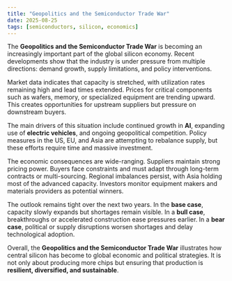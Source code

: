 ```yaml
---
title: "Geopolitics and the Semiconductor Trade War"
date: 2025-08-25
tags: [semiconductors, silicon, economics]
---
```


The **Geopolitics and the Semiconductor Trade War** is becoming an increasingly important part of the global silicon economy. Recent developments show that the industry is under pressure from multiple directions: demand growth, supply limitations, and policy interventions.

Market data indicates that capacity is stretched, with utilization rates remaining high and lead times extended. Prices for critical components such as wafers, memory, or specialized equipment are trending upward. This creates opportunities for upstream suppliers but pressure on downstream buyers.

The main drivers of this situation include continued growth in **AI**, expanding use of **electric vehicles**, and ongoing geopolitical competition. Policy measures in the US, EU, and Asia are attempting to rebalance supply, but these efforts require time and massive investment.

The economic consequences are wide-ranging. Suppliers maintain strong pricing power. Buyers face constraints and must adapt through long-term contracts or multi-sourcing. Regional imbalances persist, with Asia holding most of the advanced capacity. Investors monitor equipment makers and materials providers as potential winners.

The outlook remains tight over the next two years. In the **base case**, capacity slowly expands but shortages remain visible. In a **bull case**, breakthroughs or accelerated construction ease pressures earlier. In a **bear case**, political or supply disruptions worsen shortages and delay technological adoption.

Overall, the **Geopolitics and the Semiconductor Trade War** illustrates how central silicon has become to global economic and political strategies. It is not only about producing more chips but ensuring that production is **resilient, diversified, and sustainable**.
